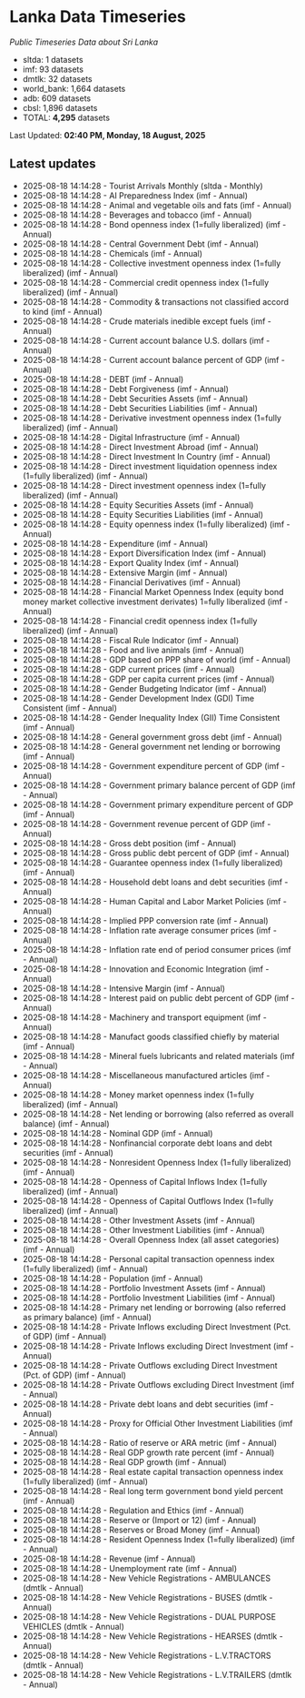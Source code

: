 # Lanka Data Timeseries
*Public Timeseries Data about Sri Lanka*

* sltda: 1 datasets
* imf: 93 datasets
* dmtlk: 32 datasets
* world_bank: 1,664 datasets
* adb: 609 datasets
* cbsl: 1,896 datasets
* TOTAL: **4,295** datasets

Last Updated: **02:40 PM, Monday, 18 August, 2025**

## Latest updates

* 2025-08-18 14:14:28 - Tourist Arrivals Monthly (sltda - Monthly)
* 2025-08-18 14:14:28 - AI Preparedness Index (imf - Annual)
* 2025-08-18 14:14:28 - Animal and vegetable oils and fats (imf - Annual)
* 2025-08-18 14:14:28 - Beverages and tobacco (imf - Annual)
* 2025-08-18 14:14:28 - Bond openness index (1=fully liberalized) (imf - Annual)
* 2025-08-18 14:14:28 - Central Government Debt (imf - Annual)
* 2025-08-18 14:14:28 - Chemicals (imf - Annual)
* 2025-08-18 14:14:28 - Collective investment openness index (1=fully liberalized) (imf - Annual)
* 2025-08-18 14:14:28 - Commercial credit openness index (1=fully liberalized) (imf - Annual)
* 2025-08-18 14:14:28 - Commodity & transactions not classified accord to kind (imf - Annual)
* 2025-08-18 14:14:28 - Crude materials inedible except fuels (imf - Annual)
* 2025-08-18 14:14:28 - Current account balance U.S. dollars (imf - Annual)
* 2025-08-18 14:14:28 - Current account balance percent of GDP (imf - Annual)
* 2025-08-18 14:14:28 - DEBT (imf - Annual)
* 2025-08-18 14:14:28 - Debt Forgiveness (imf - Annual)
* 2025-08-18 14:14:28 - Debt Securities Assets (imf - Annual)
* 2025-08-18 14:14:28 - Debt Securities Liabilities (imf - Annual)
* 2025-08-18 14:14:28 - Derivative investment openness index (1=fully liberalized) (imf - Annual)
* 2025-08-18 14:14:28 - Digital Infrastructure (imf - Annual)
* 2025-08-18 14:14:28 - Direct Investment Abroad (imf - Annual)
* 2025-08-18 14:14:28 - Direct Investment In Country (imf - Annual)
* 2025-08-18 14:14:28 - Direct investment liquidation openness index (1=fully liberalized) (imf - Annual)
* 2025-08-18 14:14:28 - Direct investment openness index (1=fully liberalized) (imf - Annual)
* 2025-08-18 14:14:28 - Equity Securities Assets (imf - Annual)
* 2025-08-18 14:14:28 - Equity Securities Liabilities (imf - Annual)
* 2025-08-18 14:14:28 - Equity openness index (1=fully liberalized) (imf - Annual)
* 2025-08-18 14:14:28 - Expenditure (imf - Annual)
* 2025-08-18 14:14:28 - Export Diversification Index (imf - Annual)
* 2025-08-18 14:14:28 - Export Quality Index (imf - Annual)
* 2025-08-18 14:14:28 - Extensive Margin (imf - Annual)
* 2025-08-18 14:14:28 - Financial Derivatives (imf - Annual)
* 2025-08-18 14:14:28 - Financial Market Openness Index (equity bond money market collective investment derivates) 1=fully liberalized (imf - Annual)
* 2025-08-18 14:14:28 - Financial credit openness index (1=fully liberalized) (imf - Annual)
* 2025-08-18 14:14:28 - Fiscal Rule Indicator (imf - Annual)
* 2025-08-18 14:14:28 - Food and live animals (imf - Annual)
* 2025-08-18 14:14:28 - GDP based on PPP share of world (imf - Annual)
* 2025-08-18 14:14:28 - GDP current prices (imf - Annual)
* 2025-08-18 14:14:28 - GDP per capita current prices (imf - Annual)
* 2025-08-18 14:14:28 - Gender Budgeting Indicator (imf - Annual)
* 2025-08-18 14:14:28 - Gender Development Index (GDI) Time Consistent (imf - Annual)
* 2025-08-18 14:14:28 - Gender Inequality Index (GII) Time Consistent (imf - Annual)
* 2025-08-18 14:14:28 - General government gross debt (imf - Annual)
* 2025-08-18 14:14:28 - General government net lending or borrowing (imf - Annual)
* 2025-08-18 14:14:28 - Government expenditure percent of GDP (imf - Annual)
* 2025-08-18 14:14:28 - Government primary balance percent of GDP (imf - Annual)
* 2025-08-18 14:14:28 - Government primary expenditure percent of GDP (imf - Annual)
* 2025-08-18 14:14:28 - Government revenue percent of GDP (imf - Annual)
* 2025-08-18 14:14:28 - Gross debt position (imf - Annual)
* 2025-08-18 14:14:28 - Gross public debt percent of GDP (imf - Annual)
* 2025-08-18 14:14:28 - Guarantee openness index (1=fully liberalized) (imf - Annual)
* 2025-08-18 14:14:28 - Household debt loans and debt securities (imf - Annual)
* 2025-08-18 14:14:28 - Human Capital and Labor Market Policies (imf - Annual)
* 2025-08-18 14:14:28 - Implied PPP conversion rate (imf - Annual)
* 2025-08-18 14:14:28 - Inflation rate average consumer prices (imf - Annual)
* 2025-08-18 14:14:28 - Inflation rate end of period consumer prices (imf - Annual)
* 2025-08-18 14:14:28 - Innovation and Economic Integration (imf - Annual)
* 2025-08-18 14:14:28 - Intensive Margin (imf - Annual)
* 2025-08-18 14:14:28 - Interest paid on public debt percent of GDP (imf - Annual)
* 2025-08-18 14:14:28 - Machinery and transport equipment (imf - Annual)
* 2025-08-18 14:14:28 - Manufact goods classified chiefly by material (imf - Annual)
* 2025-08-18 14:14:28 - Mineral fuels lubricants and related materials (imf - Annual)
* 2025-08-18 14:14:28 - Miscellaneous manufactured articles (imf - Annual)
* 2025-08-18 14:14:28 - Money market openness index (1=fully liberalized) (imf - Annual)
* 2025-08-18 14:14:28 - Net lending or borrowing (also referred as overall balance) (imf - Annual)
* 2025-08-18 14:14:28 - Nominal GDP (imf - Annual)
* 2025-08-18 14:14:28 - Nonfinancial corporate debt loans and debt securities (imf - Annual)
* 2025-08-18 14:14:28 - Nonresident Openness Index (1=fully liberalized) (imf - Annual)
* 2025-08-18 14:14:28 - Openness of Capital Inflows Index (1=fully liberalized) (imf - Annual)
* 2025-08-18 14:14:28 - Openness of Capital Outflows Index (1=fully liberalized) (imf - Annual)
* 2025-08-18 14:14:28 - Other Investment Assets (imf - Annual)
* 2025-08-18 14:14:28 - Other Investment Liabilities (imf - Annual)
* 2025-08-18 14:14:28 - Overall Openness Index (all asset categories) (imf - Annual)
* 2025-08-18 14:14:28 - Personal capital transaction openness index (1=fully liberalized) (imf - Annual)
* 2025-08-18 14:14:28 - Population (imf - Annual)
* 2025-08-18 14:14:28 - Portfolio Investment Assets (imf - Annual)
* 2025-08-18 14:14:28 - Portfolio Investment Liabilities (imf - Annual)
* 2025-08-18 14:14:28 - Primary net lending or borrowing (also referred as primary balance) (imf - Annual)
* 2025-08-18 14:14:28 - Private Inflows excluding Direct Investment (Pct. of GDP) (imf - Annual)
* 2025-08-18 14:14:28 - Private Inflows excluding Direct Investment (imf - Annual)
* 2025-08-18 14:14:28 - Private Outflows excluding Direct Investment (Pct. of GDP) (imf - Annual)
* 2025-08-18 14:14:28 - Private Outflows excluding Direct Investment (imf - Annual)
* 2025-08-18 14:14:28 - Private debt loans and debt securities (imf - Annual)
* 2025-08-18 14:14:28 - Proxy for Official Other Investment Liabilities (imf - Annual)
* 2025-08-18 14:14:28 - Ratio of reserve or ARA metric (imf - Annual)
* 2025-08-18 14:14:28 - Real GDP growth rate percent (imf - Annual)
* 2025-08-18 14:14:28 - Real GDP growth (imf - Annual)
* 2025-08-18 14:14:28 - Real estate capital transaction openness index (1=fully liberalized) (imf - Annual)
* 2025-08-18 14:14:28 - Real long term government bond yield percent (imf - Annual)
* 2025-08-18 14:14:28 - Regulation and Ethics (imf - Annual)
* 2025-08-18 14:14:28 - Reserve or (Import or 12) (imf - Annual)
* 2025-08-18 14:14:28 - Reserves or Broad Money (imf - Annual)
* 2025-08-18 14:14:28 - Resident Openness Index (1=fully liberalized) (imf - Annual)
* 2025-08-18 14:14:28 - Revenue (imf - Annual)
* 2025-08-18 14:14:28 - Unemployment rate (imf - Annual)
* 2025-08-18 14:14:28 - New Vehicle Registrations - AMBULANCES (dmtlk - Annual)
* 2025-08-18 14:14:28 - New Vehicle Registrations - BUSES (dmtlk - Annual)
* 2025-08-18 14:14:28 - New Vehicle Registrations - DUAL PURPOSE VEHICLES (dmtlk - Annual)
* 2025-08-18 14:14:28 - New Vehicle Registrations - HEARSES (dmtlk - Annual)
* 2025-08-18 14:14:28 - New Vehicle Registrations - L.V.TRACTORS (dmtlk - Annual)
* 2025-08-18 14:14:28 - New Vehicle Registrations - L.V.TRAILERS (dmtlk - Annual)